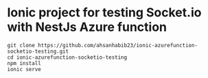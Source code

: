 # Ionic project for testing Socket.io with NestJs Azure function

```
git clone https://github.com/ahsanhabib23/ionic-azurefunction-socketio-testing.git
cd ionic-azurefunction-socketio-testing
npm install
ionic serve
```